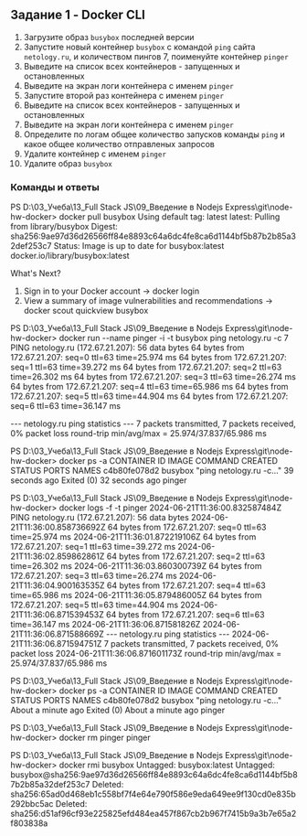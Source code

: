 ## Задание 1 - Docker CLI
1. Загрузите образ `busybox` последней версии
1. Запустите новый контейнер `busybox` с командой `ping` сайта `netology.ru`, и количеством пингов 7, поименуйте контейнер `pinger`
1. Выведите на список всех контейнеров - запущенных и остановленных
1. Выведите на экран логи контейнера с именем `pinger`
1. Запустите второй раз контейнера с именем `pinger`
1. Выведите на список всех контейнеров - запущенных и остановленных
1. Выведите на экран логи контейнера с именем `pinger`
1. Определите по логам общее количество запусков команды `ping` и какое общее количество отправленых запросов
1. Удалите контейнер с именем `pinger`
1. Удалите образ `busybox`

### Команды и ответы
PS D:\03_Учеба\13_Full Stack JS\09_Введение в Nodejs Express\git\node-hw-docker> docker pull busybox
Using default tag: latest
latest: Pulling from library/busybox
Digest: sha256:9ae97d36d26566ff84e8893c64a6dc4fe8ca6d1144bf5b87b2b85a32def253c7
Status: Image is up to date for busybox:latest
docker.io/library/busybox:latest

What's Next?
  1. Sign in to your Docker account → docker login
  2. View a summary of image vulnerabilities and recommendations → docker scout quickview busybox


PS D:\03_Учеба\13_Full Stack JS\09_Введение в Nodejs Express\git\node-hw-docker> docker run --name pinger -i -t busybox ping netology.ru -c 7
PING netology.ru (172.67.21.207): 56 data bytes
64 bytes from 172.67.21.207: seq=0 ttl=63 time=25.974 ms
64 bytes from 172.67.21.207: seq=1 ttl=63 time=39.272 ms
64 bytes from 172.67.21.207: seq=2 ttl=63 time=26.302 ms
64 bytes from 172.67.21.207: seq=3 ttl=63 time=26.274 ms
64 bytes from 172.67.21.207: seq=4 ttl=63 time=65.986 ms
64 bytes from 172.67.21.207: seq=5 ttl=63 time=44.904 ms
64 bytes from 172.67.21.207: seq=6 ttl=63 time=36.147 ms

--- netology.ru ping statistics ---
7 packets transmitted, 7 packets received, 0% packet loss
round-trip min/avg/max = 25.974/37.837/65.986 ms


PS D:\03_Учеба\13_Full Stack JS\09_Введение в Nodejs Express\git\node-hw-docker> docker ps -a
CONTAINER ID   IMAGE     COMMAND                  CREATED          STATUS                      PORTS     NAMES
c4b80fe078d2   busybox   "ping netology.ru -c…"   39 seconds ago   Exited (0) 32 seconds ago             pinger


PS D:\03_Учеба\13_Full Stack JS\09_Введение в Nodejs Express\git\node-hw-docker> docker logs -f -t pinger
2024-06-21T11:36:00.832587484Z PING netology.ru (172.67.21.207): 56 data bytes
2024-06-21T11:36:00.858736692Z 64 bytes from 172.67.21.207: seq=0 ttl=63 time=25.974 ms
2024-06-21T11:36:01.872219106Z 64 bytes from 172.67.21.207: seq=1 ttl=63 time=39.272 ms
2024-06-21T11:36:02.859862861Z 64 bytes from 172.67.21.207: seq=2 ttl=63 time=26.302 ms
2024-06-21T11:36:03.860300739Z 64 bytes from 172.67.21.207: seq=3 ttl=63 time=26.274 ms
2024-06-21T11:36:04.900163535Z 64 bytes from 172.67.21.207: seq=4 ttl=63 time=65.986 ms
2024-06-21T11:36:05.879486005Z 64 bytes from 172.67.21.207: seq=5 ttl=63 time=44.904 ms
2024-06-21T11:36:06.871539453Z 64 bytes from 172.67.21.207: seq=6 ttl=63 time=36.147 ms
2024-06-21T11:36:06.871581826Z
2024-06-21T11:36:06.871588669Z --- netology.ru ping statistics ---
2024-06-21T11:36:06.871594751Z 7 packets transmitted, 7 packets received, 0% packet loss
2024-06-21T11:36:06.871601173Z round-trip min/avg/max = 25.974/37.837/65.986 ms


PS D:\03_Учеба\13_Full Stack JS\09_Введение в Nodejs Express\git\node-hw-docker> docker ps -a
CONTAINER ID   IMAGE     COMMAND                  CREATED              STATUS                          PORTS     NAMES
c4b80fe078d2   busybox   "ping netology.ru -c…"   About a minute ago   Exited (0) About a minute ago             pinger


PS D:\03_Учеба\13_Full Stack JS\09_Введение в Nodejs Express\git\node-hw-docker> docker rm pinger
pinger


PS D:\03_Учеба\13_Full Stack JS\09_Введение в Nodejs Express\git\node-hw-docker> docker rmi busybox
Untagged: busybox:latest
Untagged: busybox@sha256:9ae97d36d26566ff84e8893c64a6dc4fe8ca6d1144bf5b87b2b85a32def253c7
Deleted: sha256:65ad0d468eb1c558bf7f4e64e790f586e9eda649ee9f130cd0e835b292bbc5ac
Deleted: sha256:d51af96cf93e225825efd484ea457f867cb2b967f7415b9a3b7e65a2f803838a